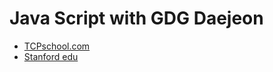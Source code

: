 # Java Script with GDG Daejeon
* [TCPschool.com](http://tcpschool.com/javascript/js_intro_basic)
* [Stanford edu](https://web.stanford.edu/class/cs98si/slides/overview.html)
